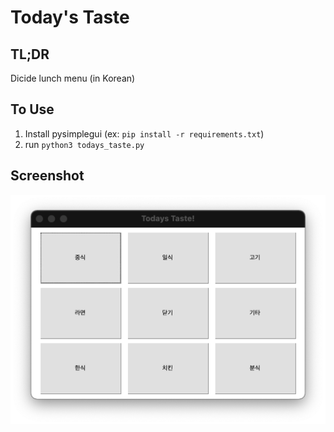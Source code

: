 # Today's Taste

## TL;DR

Dicide lunch menu (in Korean)

## To Use

1. Install pysimplegui (ex: `pip install -r requirements.txt`)
2. run `python3 todays_taste.py`

## Screenshot

![screenshot](screenshot.png)